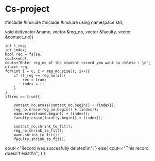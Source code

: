 # Cs-project
#include <iostream>
#include <string>
#include <vector>
#include <fstream>
using namespace std;

void del(vector<string> &name, vector<int> &reg_no, vector<string> &faculty, vector<string> &contact_no){
    
    int t_reg;
    int index;
    bool rec = false;
    cout<<endl;
    cout<<"Enter reg_no of the student record you want to delete : \n";
    cin>>t_reg;
    for(int i = 0; i < reg_no.size(); i++){
        if (t_reg == reg_no[i]){
            rec = true;
            index = i;
        }   
    }
    if(rec == true){

        contact_no.erase(contact_no.begin() + (index));
        reg_no.erase(reg_no.begin() + (index));
        name.erase(name.begin() + (index));
        faculty.erase(faculty.begin() + (index));

        contact_no.shrink_to_fit();
        reg_no.shrink_to_fit();
        name.shrink_to_fit();
        faculty.shrink_to_fit();
   cout<<"Record was succesfully deleted!\n";
    }
    else{
        cout<<"This record doesn't exist!\n";
    }
}

